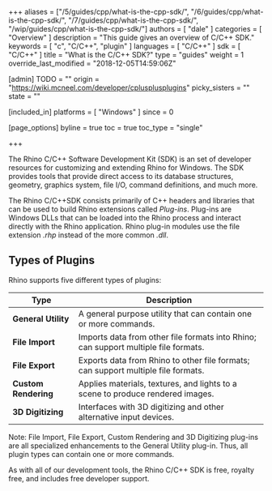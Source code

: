 +++
aliases = ["/5/guides/cpp/what-is-the-cpp-sdk/", "/6/guides/cpp/what-is-the-cpp-sdk/", "/7/guides/cpp/what-is-the-cpp-sdk/", "/wip/guides/cpp/what-is-the-cpp-sdk/"]
authors = [ "dale" ]
categories = [ "Overview" ]
description = "This guide gives an overview of C/C++ SDK."
keywords = [ "c", "C/C++", "plugin" ]
languages = [ "C/C++" ]
sdk = [ "C/C++" ]
title = "What is the C/C++ SDK?"
type = "guides"
weight = 1
override_last_modified = "2018-12-05T14:59:06Z"

[admin]
TODO = ""
origin = "https://wiki.mcneel.com/developer/cplusplusplugins"
picky_sisters = ""
state = ""

[included_in]
platforms = [ "Windows" ]
since = 0

[page_options]
byline = true
toc = true
toc_type = "single"

+++


The Rhino C/C++ Software Development Kit (SDK) is an set of developer resources for customizing and extending Rhino for Windows. The SDK provides tools that provide direct access to its database structures, geometry, graphics system, file I/O, command definitions, and much more.

The Rhino C/C++SDK consists primarily of C++ headers and libraries that can be used to build Rhino extensions called *Plug-ins*. Plug-ins are Windows DLLs that can be loaded into the Rhino process and interact directly with the Rhino application. Rhino plug-in modules use the file extension *.rhp* instead of the more common *.dll*.

## Types of Plugins

Rhino supports five different types of plugins:

| Type                 | Description                                                  |
| -------------------- | ------------------------------------------------------------ |
| **General Utility**  | A general purpose utility that can contain one or more commands. |
| **File Import**      | Imports data from other file formats into Rhino; can support multiple file formats. |
| **File Export**      | Exports data from Rhino to other file formats; can support multiple file formats. |
| **Custom Rendering** | Applies materials, textures, and lights to a scene to produce rendered images. |
| **3D Digitizing**    | Interfaces with 3D digitizing and other alternative input devices. |

Note: File Import, File Export, Custom Rendering and 3D Digitizing plug-ins are all specialized enhancements to the General Utility plug-in.  Thus, all plugin types can contain one or more commands.

As with all of our development tools, the Rhino C/C++ SDK is free, royalty free, and includes free developer support.

